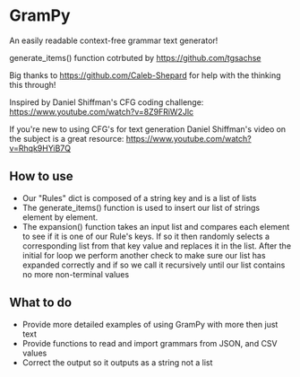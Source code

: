 # GramPy

An easily readable context-free grammar text generator!


generate_items() function cotrbuted by https://github.com/tgsachse

Big thanks to https://github.com/Caleb-Shepard for help with the thinking this through!

Inspired by Daniel Shiffman's CFG coding challenge: https://www.youtube.com/watch?v=8Z9FRiW2Jlc

If you're new to using CFG's for text generation Daniel Shiffman's video on the subject is a great resource: https://www.youtube.com/watch?v=Rhqk9HYiB7Q

## How to use
* Our "Rules" dict is composed of a string key and is a list of lists
* The generate_items() function is used to insert our list of strings element by element. 
* The expansion() function takes an input list and compares each element to see if it is one of our Rule's keys. If so it then randomly selects a corresponding list from that key value and replaces it in the list. After the initial for loop we perform another check to make sure our list has expanded correctly and if so we call it recursively until our list contains no more non-terminal values


## What to do
* Provide more detailed examples of using GramPy with more then just text 
* Provide functions to read and import grammars from JSON, and CSV values
* Correct the output so it outputs as a string not a list
